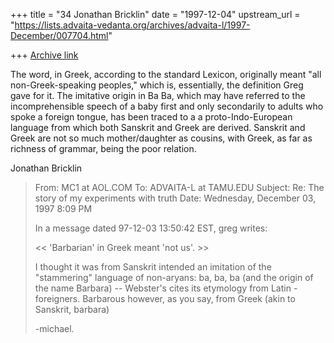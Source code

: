 +++
title = "34 Jonathan Bricklin"
date = "1997-12-04"
upstream_url = "https://lists.advaita-vedanta.org/archives/advaita-l/1997-December/007704.html"

+++
[Archive link](https://lists.advaita-vedanta.org/archives/advaita-l/1997-December/007704.html)

The word, in Greek, according to the standard Lexicon, originally meant
"all non-Greek-speaking peoples," which is, essentially, the definition
Greg gave for it.  The imitative origin in Ba Ba, which may have referred
to the incomprehensible speech of a baby first and only secondarily to
adults who spoke a foreign tongue, has been traced to a a
proto-Indo-European language from which both Sanskrit and Greek are
derived.  Sanskrit and Greek are not so much mother/daughter as cousins,
with Greek, as far as richness of grammar, being the poor relation.


Jonathan Bricklin



> From: MC1 at AOL.COM
> To: ADVAITA-L at TAMU.EDU
> Subject: Re: The story of my experiments with truth
> Date: Wednesday, December 03, 1997 8:09 PM
>
> In a message dated 97-12-03 13:50:42 EST,  greg writes:
>
> << 'Barbarian' in Greek meant 'not us'. >>
>
> I thought it was from Sanskrit intended an imitation of the "stammering"
> language of non-aryans: ba, ba, ba (and the origin of the name Barbara)
--
> Webster's cites its etymology from Latin - foreigners. Barbarous however,
as
> you say, from Greek (akin to Sanskrit, barbara)
>
> -michael.

